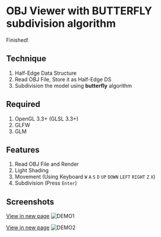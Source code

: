 # OBJ Viewer with BUTTERFLY subdivision algorithm

Finished!

## Technique

1. Half-Edge Data Structure
2. Read OBJ File, Store it as Half-Edge DS
3. Subdivision the model using **butterfly** algorithm

## Required

1. OpenGL 3.3+ (GLSL 3.3+)
2. GLFW
3. GLM

## Features

1. Read OBJ File and Render
2. Light Shading
3. Movement (Using Keyboard `W` `A` `S` `D` `UP` `DOWN` `LEFT` `RIGHT` `Z` `X`)
4. Subdivision (Press `Enter`)

## Screenshots

[View in new page](http://7xnei5.com1.z0.glb.clouddn.com/opengl10.gif)
![DEMO1](http://7xnei5.com1.z0.glb.clouddn.com/opengl10.gif)

[View in new page](http://7xnei5.com1.z0.glb.clouddn.com/opengl9.gif)
![DEMO2](http://7xnei5.com1.z0.glb.clouddn.com/opengl9.gif)

